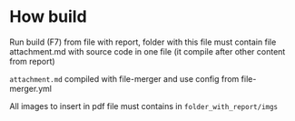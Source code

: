# How build

Run build (F7) from file with report, folder with this file must contain file attachment.md with source code in one file (it compile after other content from report)

`attachment.md` compiled with file-merger and use config from file-merger.yml

All images to insert in pdf file must contains in `folder_with_report/imgs`
